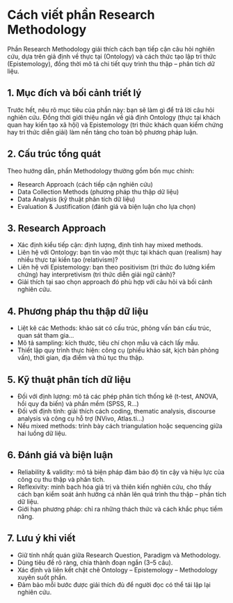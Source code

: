 # Cách viết phần Research Methodology

Phần Research Methodology giải thích cách bạn tiếp cận câu hỏi nghiên cứu, dựa trên giả định về thực tại (Ontology) và cách thức tạo lập tri thức (Epistemology), đồng thời mô tả chi tiết quy trình thu thập – phân tích dữ liệu.

## 1. Mục đích và bối cảnh triết lý  
Trước hết, nêu rõ mục tiêu của phần này: bạn sẽ làm gì để trả lời câu hỏi nghiên cứu. Đồng thời giới thiệu ngắn về giả định Ontology (thực tại khách quan hay kiến tạo xã hội) và Epistemology (tri thức khách quan kiểm chứng hay tri thức diễn giải) làm nền tảng cho toàn bộ phương pháp luận.

## 2. Cấu trúc tổng quát  
Theo hướng dẫn, phần Methodology thường gồm bốn mục chính:  
- Research Approach (cách tiếp cận nghiên cứu)  
- Data Collection Methods (phương pháp thu thập dữ liệu)  
- Data Analysis (kỹ thuật phân tích dữ liệu)  
- Evaluation & Justification (đánh giá và biện luận cho lựa chọn)

## 3. Research Approach  
- Xác định kiểu tiếp cận: định lượng, định tính hay mixed methods.  
- Liên hệ với Ontology: bạn tin vào một thực tại khách quan (realism) hay nhiều thực tại kiến tạo (relativism)?  
- Liên hệ với Epistemology: bạn theo positivism (tri thức đo lường kiểm chứng) hay interpretivism (tri thức diễn giải ngữ cảnh)?  
- Giải thích tại sao chọn approach đó phù hợp với câu hỏi và bối cảnh nghiên cứu.

## 4. Phương pháp thu thập dữ liệu  
- Liệt kê các Methods: khảo sát có cấu trúc, phỏng vấn bán cấu trúc, quan sát tham gia...  
- Mô tả sampling: kích thước, tiêu chí chọn mẫu và cách lấy mẫu.  
- Thiết lập quy trình thực hiện: công cụ (phiếu khảo sát, kịch bản phỏng vấn), thời gian, địa điểm và thủ tục thu thập.

## 5. Kỹ thuật phân tích dữ liệu  
- Đối với định lượng: mô tả các phép phân tích thống kê (t-test, ANOVA, hồi quy đa biến) và phần mềm (SPSS, R…)  
- Đối với định tính: giải thích cách coding, thematic analysis, discourse analysis và công cụ hỗ trợ (NVivo, Atlas.ti…)  
- Nếu mixed methods: trình bày cách triangulation hoặc sequencing giữa hai luồng dữ liệu.

## 6. Đánh giá và biện luận  
- Reliability & validity: mô tả biện pháp đảm bảo độ tin cậy và hiệu lực của công cụ thu thập và phân tích.  
- Reflexivity: minh bạch hóa giá trị và thiên kiến nghiên cứu, cho thấy cách bạn kiểm soát ảnh hưởng cá nhân lên quá trình thu thập – phân tích dữ liệu.  
- Giới hạn phương pháp: chỉ ra những thách thức và cách khắc phục tiềm năng.

## 7. Lưu ý khi viết  
- Giữ tính nhất quán giữa Research Question, Paradigm và Methodology.  
- Dùng tiêu đề rõ ràng, chia thành đoạn ngắn (3–5 câu).  
- Xác định và liên kết chặt chẽ Ontology – Epistemology – Methodology xuyên suốt phần.  
- Đảm bảo mỗi bước được giải thích đủ để người đọc có thể tái lập lại nghiên cứu.

